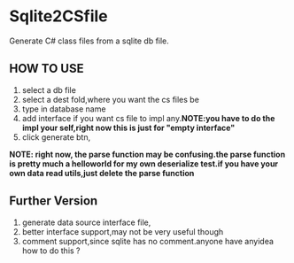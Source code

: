 # Sqlite2CSfile
Generate C# class files from a sqlite db file.
## HOW TO USE
1. select a db file
2. select a dest fold,where you want the cs files be
3. type in database name
4. add interface if you want cs file to impl any.**NOTE:you have to do the impl your self,right now this is just for "empty interface"**
5. click generate btn,

**NOTE: right now, the parse function may be confusing.the parse function is pretty much a helloworld for my own deserialize test.if you have your own data read utils,just delete the parse function**

## Further Version
1. generate data source interface file,
2. better interface support,may not be very useful though
3. comment support,since sqlite has no comment.anyone have anyidea how to do this ?